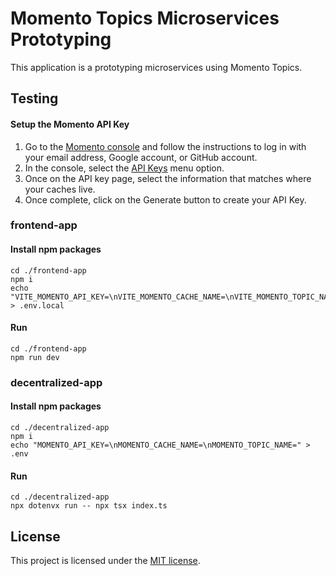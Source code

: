 # Momento Topics Microservices Prototyping

This application is a prototyping microservices using Momento Topics.

## Testing

#### Setup the Momento API Key

1. Go to the [Momento console](https://console.gomomento.com/tokens) and follow the instructions to log in with your email address, Google account, or GitHub account.
2. In the console, select the [API Keys](https://console.gomomento.com/tokens) menu option.
3. Once on the API key page, select the information that matches where your caches live.
4. Once complete, click on the Generate button to create your API Key.

### frontend-app

#### Install npm packages

```shell
cd ./frontend-app
npm i
echo "VITE_MOMENTO_API_KEY=\nVITE_MOMENTO_CACHE_NAME=\nVITE_MOMENTO_TOPIC_NAME=" > .env.local
```

#### Run

```shell
cd ./frontend-app
npm run dev
```

### decentralized-app

#### Install npm packages

```shell
cd ./decentralized-app
npm i
echo "MOMENTO_API_KEY=\nMOMENTO_CACHE_NAME=\nMOMENTO_TOPIC_NAME=" > .env
```

#### Run

```shell
cd ./decentralized-app
npx dotenvx run -- npx tsx index.ts
```

## License

This project is licensed under the [MIT license](LICENSE).
